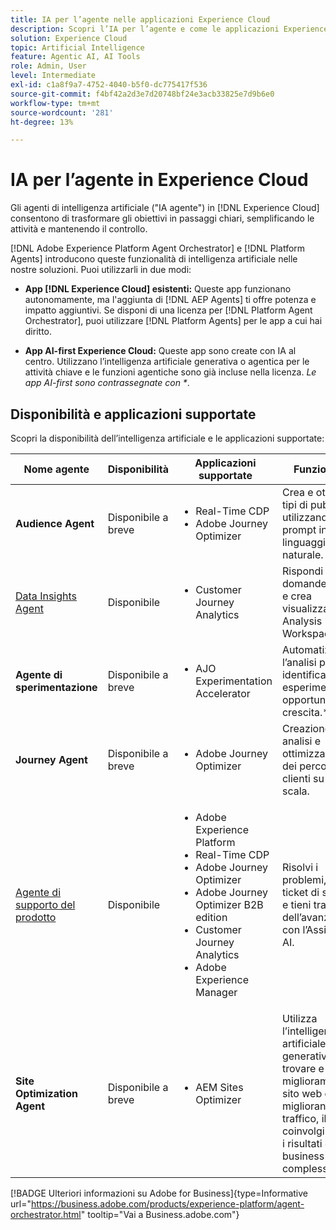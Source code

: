 ```yaml
---
title: IA per l’agente nelle applicazioni Experience Cloud
description: Scopri l’IA per l’agente e come le applicazioni Experience Cloud utilizzano il framework per l’agente di Adobe.
solution: Experience Cloud
topic: Artificial Intelligence
feature: Agentic AI, AI Tools
role: Admin, User
level: Intermediate
exl-id: c1a8f9a7-4752-4040-b5f0-dc775417f536
source-git-commit: f4bf42a2d3e7d20748bf24e3acb33825e7d9b6e0
workflow-type: tm+mt
source-wordcount: '281'
ht-degree: 13%

---
```


# IA per l’agente in Experience Cloud

Gli agenti di intelligenza artificiale (&quot;IA agente&quot;) in [!DNL Experience Cloud] consentono di trasformare gli obiettivi in passaggi chiari, semplificando le attività e mantenendo il controllo.

[!DNL Adobe Experience Platform Agent Orchestrator] e [!DNL Platform Agents] introducono queste funzionalità di intelligenza artificiale nelle nostre soluzioni. Puoi utilizzarli in due modi:

* **App [!DNL Experience Cloud] esistenti:** Queste app funzionano autonomamente, ma l&#39;aggiunta di [!DNL AEP Agents] ti offre potenza e impatto aggiuntivi. Se disponi di una licenza per [!DNL Platform Agent Orchestrator], puoi utilizzare [!DNL Platform Agents] per le app a cui hai diritto.

* **App AI-first Experience Cloud:** Queste app sono create con IA al centro. Utilizzano l’intelligenza artificiale generativa o agentica per le attività chiave e le funzioni agentiche sono già incluse nella licenza. _Le app AI-first sono contrassegnate con *_.

## Disponibilità e applicazioni supportate

Scopri la disponibilità dell’intelligenza artificiale e le applicazioni supportate:

| Nome agente | Disponibilità | Applicazioni supportate | Funzionalità |
|---|----------|------------|----------|
| **Audience Agent** | Disponibile a breve | <ul><li>Real-Time CDP</li><li>Adobe Journey Optimizer</li></ul> | Crea e ottimizza i tipi di pubblico utilizzando prompt in linguaggio naturale. |
| [Data Insights Agent](https://experienceleague.adobe.com/en/docs/analytics-platform/using/cja-overview/cja-b2c-overview/data-analysis-ai) | Disponibile | <ul><li>Customer Journey Analytics</li></ul> | Rispondi alle domande sui dati e crea visualizzazioni in Analysis Workspace. |
| **Agente di sperimentazione** | Disponibile a breve | <ul><li>AJO Experimentation Accelerator</li></ul> | Automatizza l’analisi per identificare esperimenti e opportunità di crescita.* |
| **Journey Agent** | Disponibile a breve | <ul><li>Adobe Journey Optimizer</li></ul> | Creazione, analisi e ottimizzazione dei percorsi dei clienti su larga scala. |
| [Agente di supporto del prodotto](https://experienceleague.adobe.com/en/docs/experience-platform/ai-assistant/new-features/customer-support) | Disponibile | <ul><li>Adobe Experience Platform</li><li>Real-Time CDP</li><li>Adobe Journey Optimizer</li><li>Adobe Journey Optimizer B2B edition</li><li>Customer Journey Analytics</li><li>Adobe Experience Manager</li></ul> | Risolvi i problemi, crea ticket di supporto e tieni traccia dell’avanzamento con l’Assistente AI. |
| **Site Optimization Agent** | Disponibile a breve | <ul><li>AEM Sites Optimizer</li></ul> | Utilizza l’intelligenza artificiale generativa per trovare e lanciare miglioramenti al sito web che migliorano il traffico, il coinvolgimento e i risultati di business complessivi.* |



[!BADGE Ulteriori informazioni su Adobe for Business]{type=Informative url="https://business.adobe.com/products/experience-platform/agent-orchestrator.html" tooltip="Vai a Business.adobe.com"}

<!-- 
* [Product Support Agent](https://experienceleague.adobe.com/en/docs/experience-platform/ai-assistant/new-features/customer-support) is a self-serve debugging and troubleshooting capability of [!UICONTROL AI Assistant] that you can use for Experience Platform features and applications. Troubleshoot support issues without leaving your workflows, create customer support tickets, and track case progress using AI Assistant.
* [Data Insights Agent](https://experienceleague.adobe.com/en/docs/analytics-platform/using/cja-overview/cja-b2c-overview/data-analysis-ai) is accessible from the AI Assistant in Customer Journey Analytics. It is a generative AI conversation agent that quickly and efficiently answers questions about your data. It builds relevant visualizations in Analysis Workspace using components from your data view and using your actual data. -->








